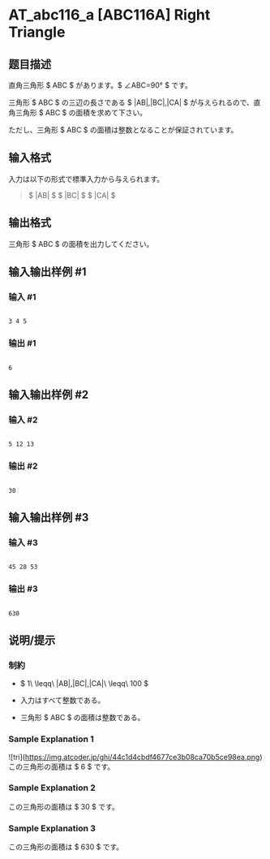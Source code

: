 # AT_abc116_a [ABC116A] Right Triangle

## 题目描述

[problemUrl]: https://atcoder.jp/contests/abc116/tasks/abc116_a

直角三角形 $ ABC $ があります。$ ∠ABC=90° $ です。

三角形 $ ABC $ の三辺の長さである $ |AB|,|BC|,|CA| $ が与えられるので、直角三角形 $ ABC $ の面積を求めて下さい。

ただし、三角形 $ ABC $ の面積は整数となることが保証されています。

## 输入格式

入力は以下の形式で標準入力から与えられます。

> $ |AB| $ $ |BC| $ $ |CA| $

## 输出格式

三角形 $ ABC $ の面積を出力してください。

## 输入输出样例 #1

### 输入 #1

```
3 4 5
```

### 输出 #1

```
6
```

## 输入输出样例 #2

### 输入 #2

```
5 12 13
```

### 输出 #2

```
30
```

## 输入输出样例 #3

### 输入 #3

```
45 28 53
```

### 输出 #3

```
630
```

## 说明/提示

### 制約

- $ 1\ \leqq\ |AB|,|BC|,|CA|\ \leqq\ 100 $
- 入力はすべて整数である。
- 三角形 $ ABC $ の面積は整数である。

### Sample Explanation 1

!\[tri\](https://img.atcoder.jp/ghi/44c1d4cbdf4677ce3b08ca70b5ce98ea.png) この三角形の面積は $ 6 $ です。

### Sample Explanation 2

この三角形の面積は $ 30 $ です。

### Sample Explanation 3

この三角形の面積は $ 630 $ です。